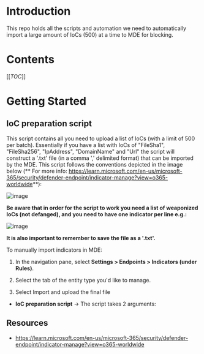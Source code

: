# Introduction 
This repo holds all the scripts and automation we need to automatically import a large amount of IoCs (500) at a time to MDE for blocking. 

# Contents
[[_TOC_]]


# Getting Started
## IoC preparation script

This script contains all you need to upload a list of IoCs (with a limit of 500 per batch). Essentially if you have a list with IoCs of "FileSha1", "FileSha256", "IpAddress", "DomainName" and "Url" the script will construct a '.txt' file (in a comma ',' delimited format) that can be imported by the MDE. This script follows the conventions depicted in the image below (** For more info: https://learn.microsoft.com/en-us/microsoft-365/security/defender-endpoint/indicator-manage?view=o365-worldwide**):

![image](https://github.com/nikosp17/CreateMDEIoCs/assets/58854267/0989000d-020f-468a-a1b8-1a223b0ff8ac)

**Be aware that in order for the script to work you need a list of weaponized IoCs (not defanged), and you need to have one indicator per line e.g.:**

![image](https://github.com/nikosp17/CreateMDEIoCs/assets/58854267/eedcfea2-215f-4175-a262-980746513518)

**It is also important to remember to save the file as a '.txt'.**

To manually import indicators in MDE:

1. In the navigation pane, select **Settings > Endpoints > Indicators (under Rules)**.

2. Select the tab of the entity type you'd like to manage.

3. Select Import and upload the final file


- **IoC preparation script** -> The script takes 2 arguments:

## Resources
- https://learn.microsoft.com/en-us/microsoft-365/security/defender-endpoint/indicator-manage?view=o365-worldwide
